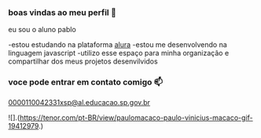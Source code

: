 ### boas vindas ao meu perfil 🐒

eu sou o aluno pablo 

-estou estudando na plataforma [alura]( https://curso.alura.com.br )
-estou me desenvolvendo na linguagem javascript
-utilizo esse espaço para minha organização e compartilhar dos meus projetos desenvilvidos




### voce pode entrar em contato comigo 📫

0000110042331xsp@al.educacao.sp.gov.br



![].(https://tenor.com/pt-BR/view/paulomacaco-paulo-vinicius-macaco-gif-19412979.)
